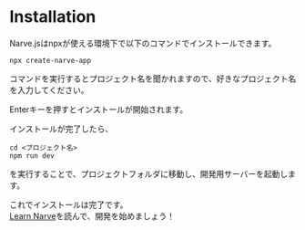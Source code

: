 # Installation
Narve.jsはnpxが使える環境下で以下のコマンドでインストールできます。
```
npx create-narve-app
```
コマンドを実行するとプロジェクト名を聞かれますので、好きなプロジェクト名を入力してください。

Enterキーを押すとインストールが開始されます。

インストールが完了したら、
```
cd <プロジェクト名>
npm run dev
```
を実行することで、プロジェクトフォルダに移動し、開発用サーバーを起動します。

これでインストールは完了です。  
[Learn Narve](Learn%20Narve.md)を読んで、開発を始めましょう！
